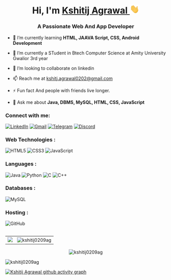<h1 align="center">Hi, I'm <a href="https://www.linkedin.com/in/kshitij-agrawal-3a557814b/" target="_blank"> Kshitij Agrawal </a><img src="https://github.com/ABSphreak/ABSphreak/blob/master/gifs/Hi.gif" width="30px"></h1>
<h3 align="center">A Passionate Web And App Developer</h3>

- 🌱 I’m currently learning **HTML, JAAVA Script, CSS, Android Development**

- 🔭 I’m currently a STudent in Btech Computer Science at Amity University Gwalior 3rd year

- 👯 I’m looking to collaborate on linkedin

- 📫 Reach me at kshitj.agrawal0202@gmail.com

- ⚡ Fun fact And people with friends live longer.

- 💬 Ask me about **Java, DBMS, MySQL, HTML, CSS, JavaScript**

<!-- 👨‍💻 Check out my personal portfolio : **<a href="https://lifecodess.cf" target="_blank">Portfolio</a>**-->

<h3 align="left">Connect with me:</h3>
<div align="left">
  <a href="https://www.linkedin.com/in/kshitij-agrawal-3a557814b/"><img alt="LinkedIn" src="https://img.shields.io/badge/linkedin-%230077B5.svg?style=for-the-badge&logo=linkedin&logoColor=white"/></a>
  <a href="mailto:kshitij.agrawal0209@gmail.com"><img alt="Gmail" src="https://img.shields.io/badge/Gmail-D14836?style=for-the-badge&logo=gmail&logoColor=white"/></a>
  <a href="https://t.me/betu02"><img alt="Telegram" src="https://img.shields.io/badge/Telegram-2CA5E0?style=for-the-badge&logo=telegram&logoColor=white" /></a>
  <a href="https://discord.com/channels/@me"><img alt="Discord" src="https://img.shields.io/badge/discord-D14836?style=for-the-badge&logo=discord&logoColor=white"/></a>
</div>

<h3 align="left">Web Technologies :</h3>
<div align="left">
<img alt="HTML5" src="https://img.shields.io/badge/html5-%23E34F26.svg?style=for-the-badge&logo=html5&logoColor=white"/>
<img alt="CSS3" src="https://img.shields.io/badge/css3-%231572B6.svg?style=for-the-badge&logo=css3&logoColor=white"/> 
<img alt="JavaScript" src="https://img.shields.io/badge/javascript-%23323330.svg?style=for-the-badge&logo=javascript&logoColor=%23F7DF1E"/>  
<!--<img alt="Bootstrap" src="https://img.shields.io/badge/bootstrap-%23563D7C.svg?style=for-the-badge&logo=bootstrap&logoColor=white"/> 
<img alt="PHP" src="https://img.shields.io/badge/php-%23777BB4.svg?style=for-the-badge&logo=php&logoColor=white"/>
<img alt="NodeJS" src="https://img.shields.io/badge/node.js-%2343853D.svg?style=for-the-badge&logo=node-dot-js&logoColor=white"/>
<img alt="React" src="https://img.shields.io/badge/react-%2320232a.svg?style=for-the-badge&logo=react&logoColor=%2361DAFB"/>  
</div>-->

<h3 align="left">Languages :</h3>
<div align="left">
  <img alt="Java" src="https://img.shields.io/badge/java-%23ED8B00.svg?style=for-the-badge&logo=java&logoColor=white"/>
  <img alt="Python" src="https://img.shields.io/badge/python-%2314354C.svg?style=for-the-badge&logo=python&logoColor=white"/>
  <img alt="C" src="https://img.shields.io/badge/C-%2314354C.svg?style=for-the-badge&logo=C&logoColor=white"/>
  <img alt="C++" src="https://img.shields.io/badge/C%2B%2B-00599C?style=for-the-badge&logo=c%2B%2B&logoColor=white" />
</div>

<h3 align="left">Databases :</h3>
<div align="left">
  <img alt="MySQL" src="https://img.shields.io/badge/mysql-%2300f.svg?style=for-the-badge&logo=mysql&logoColor=white"/>
  <!--<img alt="SQLite" src ="https://img.shields.io/badge/sqlite-%2307405e.svg?style=for-the-badge&logo=sqlite&logoColor=white"/>-->
</div>


<h3 align="left">Hosting :</h3>
<div align="left">
  <!--<img alt="DigitalOcean" src="https://img.shields.io/badge/DigitalOcean-%230167ff.svg?style=for-the-badge&logo=digitalOcean&logoColor=white"/>
  <img alt="Firebase" src="https://img.shields.io/badge/firebase-%23039BE5.svg?style=for-the-badge&logo=firebase"/>
  <img alt="Heroku" src="https://img.shields.io/badge/heroku-%23430098.svg?style=for-the-badge&logo=heroku&logoColor=white"/>-->
  <img alt="GitHub" src="https://img.shields.io/badge/github-%23430098.svg?style=for-the-badge&logo=github&logoColor=white"/>
</div><br/>

<table>
  <tr>
    <td><img src="https://github-readme-stats.vercel.app/api?username=kshitij0209ag&show_icons=true&theme=dark&locale=en" /></td>
    <td><img src="https://github-readme-stats.vercel.app/api/top-langs?username=kshitij0209ag&show_icons=true&theme=dark&locale=en&layout=compact" alt="kshitij0209ag" /></td>
  </tr>
</table>

<div align="center">
<p><img align="center" src="https://github-readme-streak-stats.herokuapp.com/?user=kshitij0209ag&theme=dark" alt="kshitij0209ag" /></p>
  </div>
<p align="left"> <img src="https://komarev.com/ghpvc/?username=kshitij0209ag&label=Profile%20views&color=6805D3&style=flat" alt="kshitij0209ag" /> </p>
  
  
 [![Kshitij Agrawal github activity graph](https://activity-graph.herokuapp.com/graph?username=kshitij0209ag&theme=react-dark)](https://github.com/ashutosh00710/github-readme-activity-graph)
